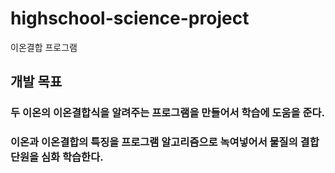 # highschool-science-project
이온결합 프로그램

## 개발 목표

### 두 이온의 이온결합식을 알려주는 프로그램을 만들어서 학습에 도움을 준다. 
### 이온과 이온결합의 특징을 프로그램 알고리즘으로 녹여넣어서 물질의 결합 단원을 심화 학습한다.
